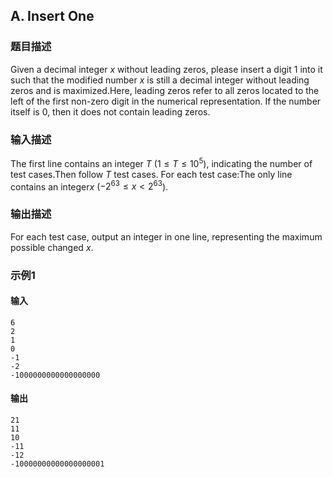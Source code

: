 ## A. Insert One

### 题目描述

Given a decimal integer $x$ without leading
zeros, please insert a digit $1$ into it such
that the modified number $x$ is still a
decimal integer without leading zeros and is maximized.Here, leading zeros refer to all zeros located to the left of the first
non-zero digit in the numerical representation. If the number itself is $0$, then it does not contain leading zeros.

### 输入描述

The first line contains an integer $T$ ($1 \leq T \leq 10^5$),
indicating the number of test cases.Then follow $T$ test cases. For each test
case:The only line contains an integer$x$ ($-2^{63} \leq x < 2^{63}$).

### 输出描述

For each test case, output an integer in one line, representing the
maximum possible changed $x$.

### 示例1

#### 输入

```plain
6
2
1
0
-1
-2
-1000000000000000000
```

#### 输出

```plain
21
11
10
-11
-12
-10000000000000000001
```

